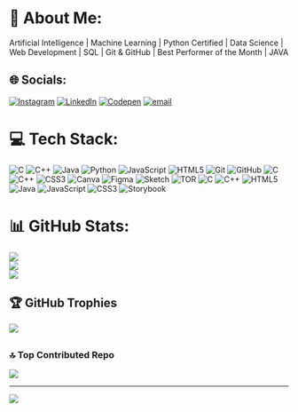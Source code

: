 # 💫 About Me:
Artificial Intelligence | Machine Learning | Python Certified | Data Science | Web Development | SQL | Git & GitHub | Best Performer of the Month | JAVA


## 🌐 Socials:
[![Instagram](https://img.shields.io/badge/Instagram-%23E4405F.svg?logo=Instagram&logoColor=white)](https://instagram.com/_shubham_kumarsingh_) [![LinkedIn](https://img.shields.io/badge/LinkedIn-%230077B5.svg?logo=linkedin&logoColor=white)](https://linkedin.com/in/shubh50461) [![Codepen](https://img.shields.io/badge/Codepen-000000?logo=codepen&logoColor=white)](https://codepen.io/@tgbrywbv-the-bashful) [![email](https://img.shields.io/badge/Email-D14836?logo=gmail&logoColor=white)](mailto:shubham50461@gmail.com) 

# 💻 Tech Stack:
![C](https://img.shields.io/badge/c-%2300599C.svg?style=for-the-badge&logo=c&logoColor=white) ![C++](https://img.shields.io/badge/c++-%2300599C.svg?style=for-the-badge&logo=c%2B%2B&logoColor=white) ![Java](https://img.shields.io/badge/java-%23ED8B00.svg?style=for-the-badge&logo=openjdk&logoColor=white) ![Python](https://img.shields.io/badge/python-3670A0?style=for-the-badge&logo=python&logoColor=ffdd54) ![JavaScript](https://img.shields.io/badge/javascript-%23323330.svg?style=for-the-badge&logo=javascript&logoColor=%23F7DF1E) ![HTML5](https://img.shields.io/badge/html5-%23E34F26.svg?style=for-the-badge&logo=html5&logoColor=white) ![Git](https://img.shields.io/badge/git-%23F05033.svg?style=for-the-badge&logo=git&logoColor=white) ![GitHub](https://img.shields.io/badge/github-%23121011.svg?style=for-the-badge&logo=github&logoColor=white) ![C](https://img.shields.io/badge/c-%2300599C.svg?style=for-the-badge&logo=c&logoColor=white) ![C++](https://img.shields.io/badge/c++-%2300599C.svg?style=for-the-badge&logo=c%2B%2B&logoColor=white) ![CSS3](https://img.shields.io/badge/css3-%231572B6.svg?style=for-the-badge&logo=css3&logoColor=white) ![Canva](https://img.shields.io/badge/Canva-%2300C4CC.svg?style=for-the-badge&logo=Canva&logoColor=white) ![Figma](https://img.shields.io/badge/figma-%23F24E1E.svg?style=for-the-badge&logo=figma&logoColor=white) ![Sketch](https://img.shields.io/badge/Sketch-FFB387?style=for-the-badge&logo=sketch&logoColor=black) ![TOR](https://img.shields.io/badge/tor-%237E4798.svg?style=for-the-badge&logo=tor-project&logoColor=white) ![C](https://img.shields.io/badge/c-%2300599C.svg?style=for-the-badge&logo=c&logoColor=white) ![C++](https://img.shields.io/badge/c++-%2300599C.svg?style=for-the-badge&logo=c%2B%2B&logoColor=white) ![HTML5](https://img.shields.io/badge/html5-%23E34F26.svg?style=for-the-badge&logo=html5&logoColor=white) ![Java](https://img.shields.io/badge/java-%23ED8B00.svg?style=for-the-badge&logo=openjdk&logoColor=white) ![JavaScript](https://img.shields.io/badge/javascript-%23323330.svg?style=for-the-badge&logo=javascript&logoColor=%23F7DF1E) ![CSS3](https://img.shields.io/badge/css3-%231572B6.svg?style=for-the-badge&logo=css3&logoColor=white) ![Storybook](https://img.shields.io/badge/-Storybook-FF4785?style=for-the-badge&logo=storybook&logoColor=white)
# 📊 GitHub Stats:
![](https://github-readme-stats.vercel.app/api?username=shubh50461&theme=dark&hide_border=false&include_all_commits=false&count_private=false)<br/>
![](https://nirzak-streak-stats.vercel.app/?user=shubh50461&theme=dark&hide_border=false)<br/>
![](https://github-readme-stats.vercel.app/api/top-langs/?username=shubh50461&theme=dark&hide_border=false&include_all_commits=false&count_private=false&layout=compact)

## 🏆 GitHub Trophies
![](https://github-profile-trophy.vercel.app/?username=shubh50461&theme=radical&no-frame=false&no-bg=true&margin-w=4)

##

### 🔝 Top Contributed Repo
![](https://github-contributor-stats.vercel.app/api?username=shubh50461&limit=5&theme=dark&combine_all_yearly_contributions=true)

---
[![](https://visitcount.itsvg.in/api?id=shubh50461&icon=0&color=0)](https://visitcount.itsvg.in)

<!-- Proudly created with GPRM ( https://gprm.itsvg.in ) -->
